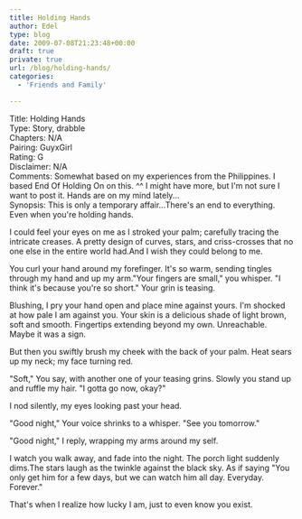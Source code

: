 ```yaml
---
title: Holding Hands
author: Edel
type: blog
date: 2009-07-08T21:23:48+00:00
draft: true
private: true
url: /blog/holding-hands/
categories:
  - 'Friends and Family'

---
```

Title: Holding Hands  
Type: Story, drabble  
Chapters: N/A  
Pairing: GuyxGirl  
Rating: G  
Disclaimer: N/A  
Comments: Somewhat based on my experiences from the Philippines. I based End Of Holding On on this. ^^ I might have more, but I'm not sure I want to post it. Hands are on my mind lately...  
Synopsis: This is only a temporary affair...There's an end to everything. Even when you're holding hands.

I could feel your eyes on me as I stroked your palm; carefully tracing the intricate creases. A pretty design of curves, stars, and criss-crosses that no one else in the entire world had.And I wish they could belong to me.

You curl your hand around my forefinger. It's so warm, sending tingles through my hand and up my arm."Your fingers are small," you whisper. "I think it's because you're so short." Your grin is teasing.

Blushing, I pry your hand open and place mine against yours. I'm shocked at how pale I am against you. Your skin is a delicious shade of light brown, soft and smooth. Fingertips extending beyond my own. Unreachable. Maybe it was a sign.

But then you swiftly brush my cheek with the back of your palm. Heat sears up my neck; my face turning red.

"Soft," You say, with another one of your teasing grins. Slowly you stand up and ruffle my hair. "I gotta go now, okay?"

I nod silently, my eyes looking past your head.

"Good night," Your voice shrinks to a whisper. "See you tomorrow."

"Good night," I reply, wrapping my arms around my self.

I watch you walk away, and fade into the night. The porch light suddenly dims.The stars laugh as the twinkle against the black sky. As if saying "You only get him for a few days, but we can watch him all day. Everyday. Forever."

That's when I realize how lucky I am, just to even know you exist.


